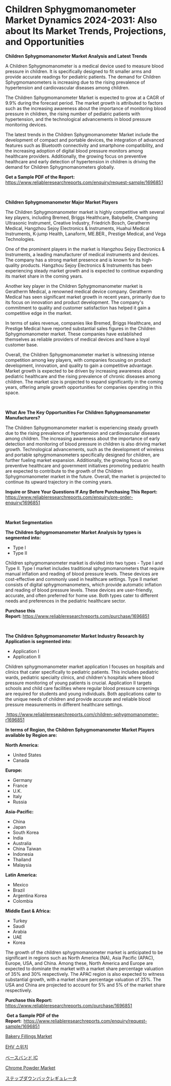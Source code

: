 <p><h1>Children Sphygmomanometer Market Dynamics 2024-2031: Also about Its Market Trends, Projections, and Opportunities</h1></p><p><strong>Children Sphygmomanometer Market Analysis and Latest Trends</strong></p>
<p><p>A Children Sphygmomanometer is a medical device used to measure blood pressure in children. It is specifically designed to fit smaller arms and provide accurate readings for pediatric patients. The demand for Children Sphygmomanometers is increasing due to the rising prevalence of hypertension and cardiovascular diseases among children.</p><p>The Children Sphygmomanometer Market is expected to grow at a CAGR of 9.9% during the forecast period. The market growth is attributed to factors such as the increasing awareness about the importance of monitoring blood pressure in children, the rising number of pediatric patients with hypertension, and the technological advancements in blood pressure monitoring devices.</p><p>The latest trends in the Children Sphygmomanometer Market include the development of compact and portable devices, the integration of advanced features such as Bluetooth connectivity and smartphone compatibility, and the increasing adoption of digital blood pressure monitors among healthcare providers. Additionally, the growing focus on preventive healthcare and early detection of hypertension in children is driving the demand for Children Sphygmomanometers globally.</p></p>
<p><strong>Get a Sample PDF of the Report:&nbsp;</strong> <a href="https://www.reliableresearchreports.com/enquiry/request-sample/1696851">https://www.reliableresearchreports.com/enquiry/request-sample/1696851</a></p>
<p>&nbsp;</p>
<p><strong>Children Sphygmomanometer Major Market Players</strong></p>
<p><p>The Children Sphygmomanometer market is highly competitive with several key players, including Bremed, Briggs Healthcare, Babybelle, Changxing Ultrasonic Instrument, Creative Industry, Friedrich Bosch, Geratherm Medical, Hangzhou Sejoy Electronics & Instruments, Huahui Medical Instruments, K-jump Health, Lanaform, ME.BER., Prestige Medical, and Vega Technologies.</p><p>One of the prominent players in the market is Hangzhou Sejoy Electronics & Instruments, a leading manufacturer of medical instruments and devices. The company has a strong market presence and is known for its high-quality products. Hangzhou Sejoy Electronics & Instruments has been experiencing steady market growth and is expected to continue expanding its market share in the coming years.</p><p>Another key player in the Children Sphygmomanometer market is Geratherm Medical, a renowned medical device company. Geratherm Medical has seen significant market growth in recent years, primarily due to its focus on innovation and product development. The company's commitment to quality and customer satisfaction has helped it gain a competitive edge in the market.</p><p>In terms of sales revenue, companies like Bremed, Briggs Healthcare, and Prestige Medical have reported substantial sales figures in the Children Sphygmomanometer market. These companies have established themselves as reliable providers of medical devices and have a loyal customer base.</p><p>Overall, the Children Sphygmomanometer market is witnessing intense competition among key players, with companies focusing on product development, innovation, and quality to gain a competitive advantage. Market growth is expected to be driven by increasing awareness about pediatric healthcare and the rising prevalence of chronic diseases among children. The market size is projected to expand significantly in the coming years, offering ample growth opportunities for companies operating in this space.</p></p>
<p>&nbsp;</p>
<p><strong>What Are The Key Opportunities For Children Sphygmomanometer Manufacturers?</strong></p>
<p><p>The Children Sphygmomanometer market is experiencing steady growth due to the rising prevalence of hypertension and cardiovascular diseases among children. The increasing awareness about the importance of early detection and monitoring of blood pressure in children is also driving market growth. Technological advancements, such as the development of wireless and portable sphygmomanometers specifically designed for children, are further fueling market expansion. Additionally, the growing focus on preventive healthcare and government initiatives promoting pediatric health are expected to contribute to the growth of the Children Sphygmomanometer market in the future. Overall, the market is projected to continue its upward trajectory in the coming years.</p></p>
<p><strong>Inquire or Share Your Questions If Any Before Purchasing This Report:</strong> <a href="https://www.reliableresearchreports.com/enquiry/pre-order-enquiry/1696851">https://www.reliableresearchreports.com/enquiry/pre-order-enquiry/1696851</a></p>
<p>&nbsp;</p>
<p><strong>Market Segmentation</strong></p>
<p><strong>The Children Sphygmomanometer Market Analysis by types is segmented into:</strong></p>
<p><ul><li>Type I</li><li>Type II</li></ul></p>
<p><p>Children sphygmomanometer market is divided into two types - Type I and Type II. Type I market includes traditional sphygmomanometers that require manual inflation and reading of blood pressure levels. These devices are cost-effective and commonly used in healthcare settings. Type II market consists of digital sphygmomanometers, which provide automatic inflation and reading of blood pressure levels. These devices are user-friendly, accurate, and often preferred for home use. Both types cater to different needs and preferences in the pediatric healthcare sector.</p></p>
<p><strong>Purchase this Report:&nbsp;</strong><a href="https://www.reliableresearchreports.com/purchase/1696851">https://www.reliableresearchreports.com/purchase/1696851</a></p>
<p>&nbsp;</p>
<p><strong>The Children Sphygmomanometer Market Industry Research by Application is segmented into:</strong></p>
<p><ul><li>Application I</li><li>Application II</li></ul></p>
<p><p>Children sphygmomanometer market application I focuses on hospitals and clinics that cater specifically to pediatric patients. This includes pediatric wards, pediatric specialty clinics, and children's hospitals where blood pressure monitoring of young patients is crucial. Application II targets schools and child care facilities where regular blood pressure screenings are required for students and young individuals. Both applications cater to the unique needs of children and provide accurate and reliable blood pressure measurements in different healthcare settings.</p></p>
<p><a href="https://www.reliableresearchreports.com/children-sphygmomanometer-r1696851">&nbsp;https://www.reliableresearchreports.com/children-sphygmomanometer-r1696851</a></p>
<p><strong>In terms of Region, the Children Sphygmomanometer Market Players available by Region are:</strong></p>
<p>
    <p> <strong> North America: </strong>
        <ul>
            <li>United States</li>
            <li>Canada</li>
        </ul>
        </p> 
    <p> <strong> Europe: </strong>
        <ul>
            <li>Germany</li>
            <li>France</li>
            <li>U.K.</li>
            <li>Italy</li>
            <li>Russia</li>
        </ul>
        </p> 
    <p> <strong> Asia-Pacific: </strong>
        <ul>
            <li>China</li>
            <li>Japan</li>
            <li>South Korea</li>
            <li>India</li>
            <li>Australia</li>
            <li>China Taiwan</li>
            <li>Indonesia</li>
            <li>Thailand</li>
            <li>Malaysia</li>
        </ul>
        </p> 
    <p> <strong> Latin America: </strong>
        <ul>
            <li>Mexico</li>
            <li>Brazil</li>
            <li>Argentina Korea</li>
            <li>Colombia</li>
        </ul>
        </p> 
    <p> <strong> Middle East & Africa: </strong>
        <ul>
            <li>Turkey</li>
            <li>Saudi</li>
            <li>Arabia</li>
            <li>UAE</li>
            <li>Korea</li>
        </ul>
    </p>
    </p>
<p><p>The growth of the children sphygmomanometer market is anticipated to be significant in regions such as North America (NA), Asia Pacific (APAC), Europe, USA, and China. Among these, North America and Europe are expected to dominate the market with a market share percentage valuation of 35% and 30% respectively. The APAC region is also expected to witness substantial growth, with a market share percentage valuation of 25%. The USA and China are projected to account for 5% and 5% of the market share respectively.</p></p>
<p><strong>Purchase this Report: </strong><a href="https://www.reliableresearchreports.com/purchase/1696851">https://www.reliableresearchreports.com/purchase/1696851</a></p>
<p>&nbsp;<strong>Get a Sample PDF of the Report:&nbsp;&nbsp;</strong><a href="https://www.reliableresearchreports.com/enquiry/request-sample/1696851">https://www.reliableresearchreports.com/enquiry/request-sample/1696851</a></p>
<p><strong></strong></p>
<p><p><a href="https://github.com/brenzgnarento/Market-Research-Report-List-2/blob/main/bakery-fillings-market.md">Bakery Fillings Market</a></p><p><a href="https://github.com/khairinauzunul/Market-Research-Report-List-1/blob/main/5124664108858.md">EHV 스위치</a></p><p><a href="https://github.com/reliezer65/Market-Research-Report-List-1/blob/main/3331036123610.md">ベースバンド IC</a></p><p><a href="https://issuu.com/reportprime-2/docs/chrome-powder-market-size-2030.pptx">Chrome Powder Market</a></p><p><a href="https://github.com/RodHoppe07/Market-Research-Report-List-2/blob/main/8460382123608.md">ステップダウンバックレギュレータ</a></p></p>